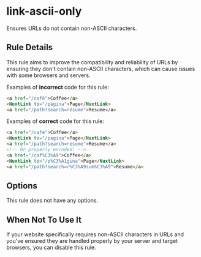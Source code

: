 # link-ascii-only

Ensures URLs do not contain non-ASCII characters.

## Rule Details

This rule aims to improve the compatibility and reliability of URLs by ensuring they don't contain non-ASCII characters, which can cause issues with some browsers and servers.

Examples of **incorrect** code for this rule:

```html
<a href="/café">Coffee</a>
<NuxtLink to="/página">Page</NuxtLink>
<a href="/path?search=résumé">Resume</a>
```

Examples of **correct** code for this rule:

```html
<a href="/cafe">Coffee</a>
<NuxtLink to="/pagina">Page</NuxtLink>
<a href="/path?search=resume">Resume</a>
<!-- Or properly encoded: -->
<a href="/caf%C3%A9">Coffee</a>
<NuxtLink to="/p%C3%A1gina">Page</NuxtLink>
<a href="/path?search=r%C3%A9sum%C3%A9">Resume</a>
```

## Options

This rule does not have any options.

## When Not To Use It

If your website specifically requires non-ASCII characters in URLs and you've ensured they are handled properly by your server and target browsers, you can disable this rule.
